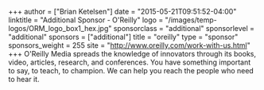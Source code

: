 +++
author = ["Brian Ketelsen"]
date = "2015-05-21T09:51:52-04:00"
linktitle = "Additional Sponsor - O'Reilly"
logo = "/images/temp-logos/ORM_logo_box1_hex.jpg"
sponsorclass = "additional"
sponsorlevel = "additional"
sponsors = ["additional"]
title = "oreilly"
type = "sponsor"
sponsors_weight = 255
site = "http://www.oreilly.com/work-with-us.html"
+++
O'Reilly Media spreads the knowledge of innovators through its books, video, articles, research, and conferences. You have something important to say, to teach, to champion. We can help you reach the people who need to hear it.
